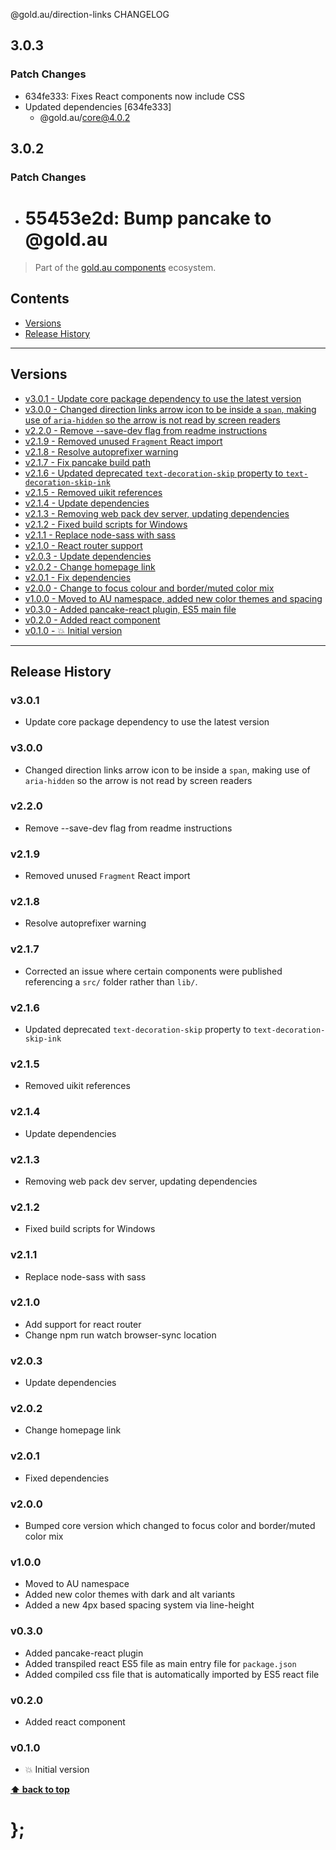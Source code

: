 @gold.au/direction-links CHANGELOG

## 3.0.3

### Patch Changes

- 634fe333: Fixes React components now include CSS
- Updated dependencies [634fe333]
  - @gold.au/core@4.0.2

## 3.0.2

### Patch Changes

- # 55453e2d: Bump pancake to @gold.au

> Part of the [gold.au components](https://github.com/designsystemau/gold-design-system/) ecosystem.

## Contents

- [Versions](#install)
- [Release History](#release-history)

---

## Versions

- [v3.0.1 - Update core package dependency to use the latest version](#v301)
- [v3.0.0 - Changed direction links arrow icon to be inside a `span`, making use of `aria-hidden` so the arrow is not read by screen readers](#v300)
- [v2.2.0 - Remove --save-dev flag from readme instructions](#v220)
- [v2.1.9 - Removed unused `Fragment` React import](#v219)
- [v2.1.8 - Resolve autoprefixer warning](#v218)
- [v2.1.7 - Fix pancake build path](#v217)
- [v2.1.6 - Updated deprecated `text-decoration-skip` property to `text-decoration-skip-ink`](#v216)
- [v2.1.5 - Removed uikit references](#v215)
- [v2.1.4 - Update dependencies](#v214)
- [v2.1.3 - Removing web pack dev server, updating dependencies](#v213)
- [v2.1.2 - Fixed build scripts for Windows](#v212)
- [v2.1.1 - Replace node-sass with sass](#v211)
- [v2.1.0 - React router support](#v210)
- [v2.0.3 - Update dependencies](#v203)
- [v2.0.2 - Change homepage link](#v202)
- [v2.0.1 - Fix dependencies](#v201)
- [v2.0.0 - Change to focus colour and border/muted color mix](#v200)
- [v1.0.0 - Moved to AU namespace, added new color themes and spacing](#v100)
- [v0.3.0 - Added pancake-react plugin, ES5 main file](#v030)
- [v0.2.0 - Added react component](#v020)
- [v0.1.0 - 💥 Initial version](#v010)

---

## Release History

### v3.0.1

- Update core package dependency to use the latest version

### v3.0.0

- Changed direction links arrow icon to be inside a `span`, making use of `aria-hidden` so the arrow is not read by screen readers

### v2.2.0

- Remove --save-dev flag from readme instructions

### v2.1.9

- Removed unused `Fragment` React import

### v2.1.8

- Resolve autoprefixer warning

### v2.1.7

- Corrected an issue where certain components were published referencing a `src/` folder rather than `lib/`.

### v2.1.6

- Updated deprecated `text-decoration-skip` property to `text-decoration-skip-ink`

### v2.1.5

- Removed uikit references

### v2.1.4

- Update dependencies

### v2.1.3

- Removing web pack dev server, updating dependencies

### v2.1.2

- Fixed build scripts for Windows

### v2.1.1

- Replace node-sass with sass

### v2.1.0

- Add support for react router
- Change npm run watch browser-sync location

### v2.0.3

- Update dependencies

### v2.0.2

- Change homepage link

### v2.0.1

- Fixed dependencies

### v2.0.0

- Bumped core version which changed to focus color and border/muted color mix

### v1.0.0

- Moved to AU namespace
- Added new color themes with dark and alt variants
- Added a new 4px based spacing system via line-height

### v0.3.0

- Added pancake-react plugin
- Added transpiled react ES5 file as main entry file for `package.json`
- Added compiled css file that is automatically imported by ES5 react file

### v0.2.0

- Added react component

### v0.1.0

- 💥 Initial version

**[⬆ back to top](#contents)**

# };
